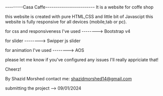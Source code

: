 ---------Casa Caffe-------------------------
It is a website for coffe shop

this website is created with pure HTML,CSS and little bit of Javascipt
this website is fully responsive for all devices (mobile,tab or pc).

for css and responsiveness I've used
--------> Bootstrap v4

for slider
--------> Swipper js slider

for animation I've used
--------> AOS

please let me know if you've configured any issues I'll really appriciate that!

Cheerz!

By Shazid Morshed
contact me: shazidmorshed14@gmail.com

submitting the project --> 09/01/2024
